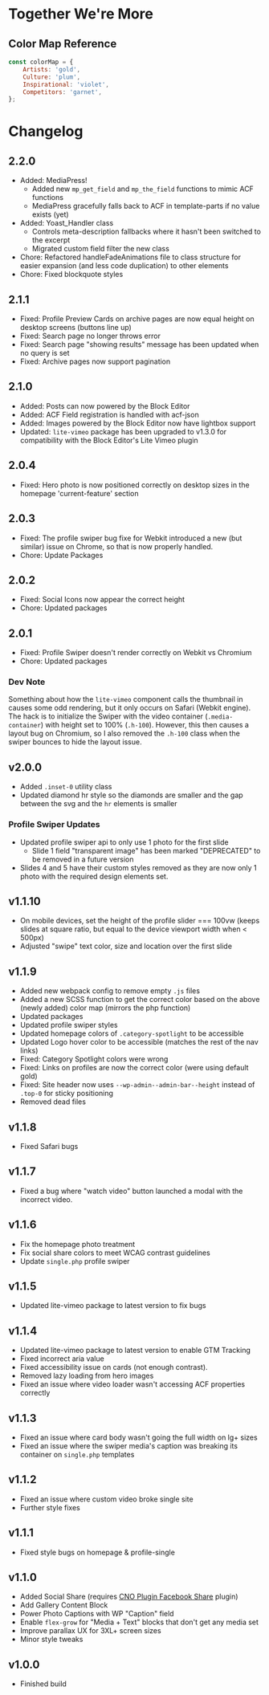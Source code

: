 # Together We're More

## Color Map Reference

```javascript
const colorMap = {
	Artists: 'gold',
	Culture: 'plum',
	Inspirational: 'violet',
	Competitors: 'garnet',
};
```

# Changelog

## 2.2.0

-   Added: MediaPress!
    -   Added new `mp_get_field` and `mp_the_field` functions to mimic ACF functions
    -   MediaPress gracefully falls back to ACF in template-parts if no value exists (yet)
-   Added: Yoast_Handler class
    -   Controls meta-description fallbacks where it hasn't been switched to the excerpt
    -   Migrated custom field filter the new class
-   Chore: Refactored handleFadeAnimations file to class structure for easier expansion (and less code duplication) to other elements
-   Chore: Fixed blockquote styles

## 2.1.1

-   Fixed: Profile Preview Cards on archive pages are now equal height on desktop screens (buttons line up)
-   Fixed: Search page no longer throws error
-   Fixed: Search page "showing results" message has been updated when no query is set
-   Fixed: Archive pages now support pagination

## 2.1.0

-   Added: Posts can now powered by the Block Editor
-   Added: ACF Field registration is handled with acf-json
-   Added: Images powered by the Block Editor now have lightbox support
-   Updated: `lite-vimeo` package has been upgraded to v1.3.0 for compatibility with the Block Editor's Lite Vimeo plugin

## 2.0.4

-   Fixed: Hero photo is now positioned correctly on desktop sizes in the homepage 'current-feature' section

## 2.0.3

-   Fixed: The profile swiper bug fixe for Webkit introduced a new (but similar) issue on Chrome, so that is now properly handled.
-   Chore: Update Packages

## 2.0.2

-   Fixed: Social Icons now appear the correct height
-   Chore: Updated packages

## 2.0.1

-   Fixed: Profile Swiper doesn't render correctly on Webkit vs Chromium
-   Chore: Updated packages

### Dev Note

Something about how the `lite-vimeo` component calls the thumbnail in causes some odd rendering, but it only occurs on Safari (Webkit engine). The hack is to initialize the Swiper with the video container (`.media-container`) with height set to 100% (`.h-100`). However, this then causes a layout bug on Chromium, so I also removed the `.h-100` class when the swiper bounces to hide the layout issue.

## v2.0.0

-   Added `.inset-0` utility class
-   Updated diamond hr style so the diamonds are smaller and the gap between the svg and the `hr` elements is smaller

### Profile Swiper Updates

-   Updated profile swiper api to only use 1 photo for the first slide
    -   Slide 1 field "transparent image" has been marked "DEPRECATED" to be removed in a future version
-   Slides 4 and 5 have their custom styles removed as they are now only 1 photo with the required design elements set.

## v1.1.10

-   On mobile devices, set the height of the profile slider === 100vw (keeps slides at square ratio, but equal to the device viewport width when < 500px)
-   Adjusted "swipe" text color, size and location over the first slide

## v1.1.9

-   Added new webpack config to remove empty `.js` files
-   Added a new SCSS function to get the correct color based on the above (newly added) color map (mirrors the php function)
-   Updated packages
-   Updated profile swiper styles
-   Updated homepage colors of `.category-spotlight` to be accessible
-   Updated Logo hover color to be accessible (matches the rest of the nav links)
-   Fixed: Category Spotlight colors were wrong
-   Fixed: Links on profiles are now the correct color (were using default gold)
-   Fixed: Site header now uses `--wp-admin--admin-bar--height` instead of `.top-0` for sticky positioning
-   Removed dead files

## v1.1.8

-   Fixed Safari bugs

## v1.1.7

-   Fixed a bug where "watch video" button launched a modal with the incorrect video.

## v1.1.6

-   Fix the homepage photo treatment
-   Fix social share colors to meet WCAG contrast guidelines
-   Update `single.php` profile swiper

## v1.1.5

-   Updated lite-vimeo package to latest version to fix bugs

## v1.1.4

-   Updated lite-vimeo package to latest version to enable GTM Tracking
-   Fixed incorrect aria value
-   Fixed accessibility issue on cards (not enough contrast).
-   Removed lazy loading from hero images
-   Fixed an issue where video loader wasn't accessing ACF properties correctly

## v1.1.3

-   Fixed an issue where card body wasn't going the full width on lg+ sizes
-   Fixed an issue where the swiper media's caption was breaking its container on `single.php` templates

## v1.1.2

-   Fixed an issue where custom video broke single site
-   Further style fixes

## v1.1.1

-   Fixed style bugs on homepage & profile-single

## v1.1.0

-   Added Social Share (requires [CNO Plugin Facebook Share](https://github.com/choctaw-nation/cno-plugin-facebook-share) plugin)
-   Add Gallery Content Block
-   Power Photo Captions with WP "Caption" field
-   Enable `flex-grow` for "Media + Text" blocks that don't get any media set
-   Improve parallax UX for 3XL+ screen sizes
-   Minor style tweaks

## v1.0.0

-   Finished build
